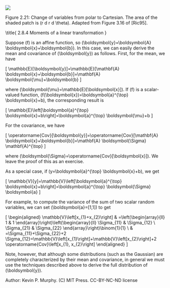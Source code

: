 ![](https://cdn.mathpix.com/cropped/2024_06_13_54c60bf0fccf07f0954bg-1.jpg?height=510&width=561&top_left_y=199&top_left_x=730)

Figure 2.21: Change of variables from polar to Cartesian. The area of the shaded patch is \(r d r d \theta\). Adapted from Figure 3.16 of [Ric95].

\title{
2.8.4 Moments of a linear transformation
}

Suppose \(f\) is an affine function, so \(\boldsymbol{y}=\boldsymbol{A} \boldsymbol{x}+\boldsymbol{b}\). In this case, we can easily derive the mean and covariance of \(\boldsymbol{y}\) as follows. First, for the mean, we have

\[
\mathbb{E}[\boldsymbol{y}]=\mathbb{E}[\mathbf{A} \boldsymbol{x}+\boldsymbol{b}]=\mathbf{A} \boldsymbol{\mu}+\boldsymbol{b}
\]

where \(\boldsymbol{\mu}=\mathbb{E}[\boldsymbol{x}]\). If \(f\) is a scalar-valued function, \(f(\boldsymbol{x})=\boldsymbol{a}^{\top} \boldsymbol{x}+b\), the corresponding result is

\[
\mathbb{E}\left[\boldsymbol{a}^{\top} \boldsymbol{x}+b\right]=\boldsymbol{a}^{\top} \boldsymbol{\mu}+b
\]

For the covariance, we have

\[
\operatorname{Cov}[\boldsymbol{y}]=\operatorname{Cov}[\mathbf{A} \boldsymbol{x}+\boldsymbol{b}]=\mathbf{A} \boldsymbol{\Sigma} \mathbf{A}^{\top}
\]

where \(\boldsymbol{\Sigma}=\operatorname{Cov}[\boldsymbol{x}]\). We leave the proof of this as an exercise.

As a special case, if \(y=\boldsymbol{a}^{\top} \boldsymbol{x}+b\), we get

\[
\mathbb{V}[y]=\mathbb{V}\left[\boldsymbol{a}^{\top} \boldsymbol{x}+b\right]=\boldsymbol{a}^{\top} \boldsymbol{\Sigma} \boldsymbol{a}
\]

For example, to compute the variance of the sum of two scalar random variables, we can set \(\boldsymbol{a}=[1,1]\) to get

\[
\begin{aligned}
\mathbb{V}\left[x_{1}+x_{2}\right] & =\left(\begin{array}{ll}
1 & 1
\end{array}\right)\left(\begin{array}{ll}
\Sigma_{11} & \Sigma_{12} \\
\Sigma_{21} & \Sigma_{22}
\end{array}\right)\binom{1}{1} \\
& =\Sigma_{11}+\Sigma_{22}+2 \Sigma_{12}=\mathbb{V}\left[x_{1}\right]+\mathbb{V}\left[x_{2}\right]+2 \operatorname{Cov}\left[x_{1}, x_{2}\right]
\end{aligned}
\]

Note, however, that although some distributions (such as the Gaussian) are completely characterized by their mean and covariance, in general we must use the techniques described above to derive the full distribution of \(\boldsymbol{y}\).

Author: Kevin P. Murphy. (C) MIT Press. CC-BY-NC-ND license